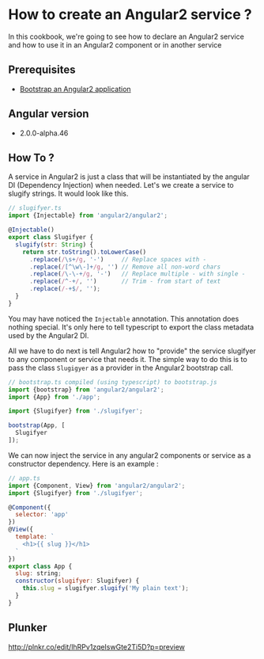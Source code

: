 # How to create an Angular2 service ?

In this cookbook, we're going to see how to declare an Angular2 service
and how to use it in an Angular2 component or in another service

## Prerequisites

 * [Bootstrap an Angular2 application](bootstrap.md)

## Angular version

- 2.0.0-alpha.46

## How To ?

A service in Angular2 is just a class that will be instantiated by the angular DI (Dependency Injection) when needed.
Let's we create a service to slugify strings. It would look like this.

```javascript
// slugifyer.ts
import {Injectable} from 'angular2/angular2';

@Injectable()
export class Slugifyer {
  slugify(str: String) {
    return str.toString().toLowerCase()
      .replace(/\s+/g, '-')     // Replace spaces with -
      .replace(/[^\w\-]+/g, '') // Remove all non-word chars
      .replace(/\-\-+/g, '-')   // Replace multiple - with single -
      .replace(/^-+/, '')       // Trim - from start of text
      .replace(/-+$/, '');
  }
}
```

You may have noticed the `Injectable` annotation. This annotation does nothing special. It's only here to tell typescript to export the class metadata used by the Angular2 DI.

All we have to do next is tell Angular2 how to "provide" the service slugifyer to any component or service that needs it. The simple way to do this is to pass the class `Slugigyer` as a provider in the Angular2 bootstrap call.

```javascript
// bootstrap.ts compiled (using typescript) to bootstrap.js
import {bootstrap} from 'angular2/angular2';
import {App} from './app';

import {Slugifyer} from './slugifyer';

bootstrap(App, [
  Slugifyer
]);
```

We can now inject the service in any angular2 components or service as a constructor dependency. Here is an example :

```javascript
// app.ts
import {Component, View} from 'angular2/angular2';
import {Slugifyer} from './slugifyer';

@Component({
  selector: 'app'
})
@View({
  template: `
    <h1>{{ slug }}</h1>
  `
})
export class App {
  slug: string;
  constructor(slugifyer: Slugifyer) {
    this.slug = slugifyer.slugify('My plain text');
  }
}
```

## Plunker

http://plnkr.co/edit/lhRPv1zqeIswGte2Ti5D?p=preview
